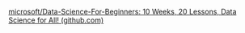 [microsoft/Data-Science-For-Beginners: 10 Weeks, 20 Lessons, Data Science for All! (github.com)](https://github.com/microsoft/Data-Science-For-Beginners)

